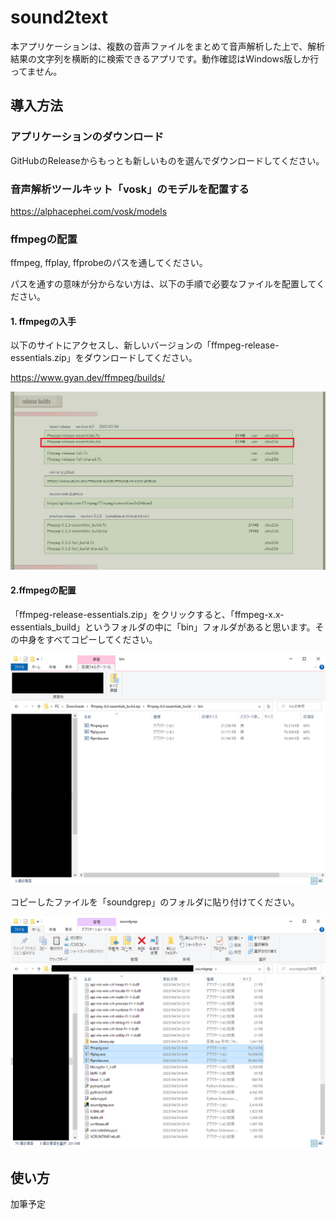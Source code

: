 # sound2text
本アプリケーションは、複数の音声ファイルをまとめて音声解析した上で、解析結果の文字列を横断的に検索できるアプリです。動作確認はWindows版しか行ってません。

## 導入方法
### アプリケーションのダウンロード
GitHubのReleaseからもっとも新しいものを選んでダウンロードしてください。

### 音声解析ツールキット「vosk」のモデルを配置する
https://alphacephei.com/vosk/models

### ffmpegの配置
ffmpeg, ffplay, ffprobeのパスを通してください。

パスを通すの意味が分からない方は、以下の手順で必要なファイルを配置してください。

#### 1. ffmpegの入手
以下のサイトにアクセスし、新しいバージョンの「ffmpeg-release-essentials.zip」をダウンロードしてください。

https://www.gyan.dev/ffmpeg/builds/

![](doc/2023-04-25-09-45-07.png)

#### 2.ffmpegの配置
「ffmpeg-release-essentials.zip」をクリックすると、「ffmpeg-x.x-essentials_build」というフォルダの中に「bin」フォルダがあると思います。その中身をすべてコピーしてください。

![](doc/2023-04-25-09-45-20.png)

コピーしたファイルを「soundgrep」のフォルダに貼り付けてください。

![](doc/2023-04-25-09-46-47.png)

## 使い方
加筆予定